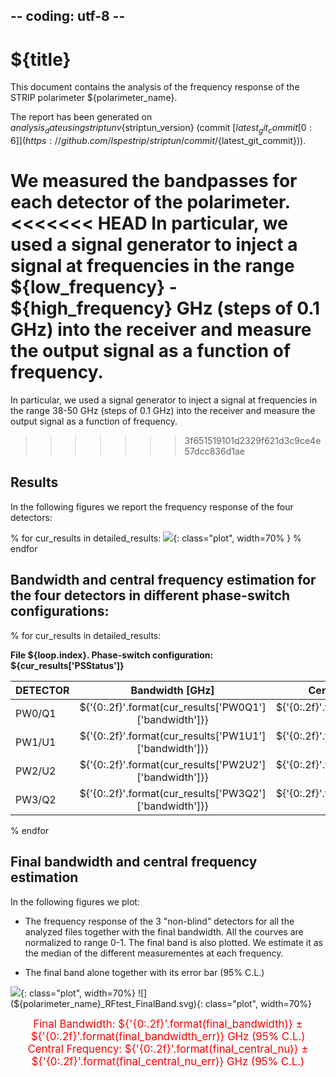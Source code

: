## -- coding: utf-8 --

<h1>${title}</h1>

This document contains the analysis of the frequency response of the STRIP polarimeter ${polarimeter_name}.

The report has been generated on ${analysis_date} using striptun v${striptun_version} (commit
[${latest_git_commit[0:6]}](https://github.com/lspestrip/striptun/commit/${latest_git_commit})).

We measured the bandpasses for each detector of the polarimeter.
<<<<<<< HEAD
In particular, we used a signal generator to inject a signal at frequencies in the range ${low_frequency} - ${high_frequency} GHz (steps of 0.1 GHz) into the receiver and measure the output signal as a function of frequency.
=======
In particular, we used a signal generator to inject a signal at frequencies in the range 38-50 GHz (steps of 0.1 GHz) into the receiver and measure the output signal as a function of frequency.
>>>>>>> 3f651519101d2329f621d3c9ce4e57dcc836d1ae

<h2>Results</h2>

In the following figures we report the frequency response of the four detectors:

% for cur_results in detailed_results:
![](${polarimeter_name}_RFtest_${cur_results['PSStatus']}_${loop.index}.svg){: class="plot", width=70% }
% endfor

<h2>Bandwidth and central frequency estimation for the four detectors in different phase-switch configurations:</h2>

% for cur_results in detailed_results:

**File ${loop.index}. Phase-switch configuration: ${cur_results['PSStatus']}**

DETECTOR  | Bandwidth [GHz]          | Central Frequency [GHz]          
--------- |:--------------------:|:-------------------:
PW0/Q1   | ${'{0:.2f}'.format(cur_results['PW0Q1']['bandwidth'])} | ${'{0:.2f}'.format(cur_results['PW0Q1']['central_nu'])} 
PW1/U1   | ${'{0:.2f}'.format(cur_results['PW1U1']['bandwidth'])} | ${'{0:.2f}'.format(cur_results['PW1U1']['central_nu'])}
PW2/U2   | ${'{0:.2f}'.format(cur_results['PW2U2']['bandwidth'])} | ${'{0:.2f}'.format(cur_results['PW2U2']['central_nu'])}
PW3/Q2   | ${'{0:.2f}'.format(cur_results['PW3Q2']['bandwidth'])} | ${'{0:.2f}'.format(cur_results['PW3Q2']['central_nu'])}

% endfor

<h2>Final bandwidth and central frequency estimation</h2>
In the following figures we plot:

- The frequency response of the 3 "non-blind" detectors for all the analyzed files together with the final bandwidth. 
  All the courves are normalized to range 0-1.
  The final band is also plotted. We estimate it as the median of the different measurementes at each frequency.

- The final band alone together with its error bar (95% C.L.)

![](${polarimeter_name}_RFtest_AllDetNorm.svg){: class="plot", width=70%}
![](${polarimeter_name}_RFtest_FinalBand.svg){: class="plot", width=70%}

<div style="text-align:center; color:red; font-size: 1.2em;">Final Bandwidth: ${'{0:.2f}'.format(final_bandwidth)} ± ${'{0:.2f}'.format(final_bandwidth_err)} GHz (95% C.L.)</div>
<div style="text-align:center; color:red; font-size: 1.2em;">Central Frequency: ${'{0:.2f}'.format(final_central_nu)} ± ${'{0:.2f}'.format(final_central_nu_err)} GHz (95% C.L.)</div>



